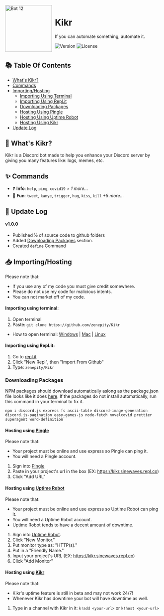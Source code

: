 


<img width="150" height="150" align="left" style="float: left; margin: 0 10px 0 0;" alt="Bot 12" src="https://imgur.com/LyjfBHy.png?maxwidth=760&fidelity=grand">  


#  Kikr

If you can automate something, automate it.
<p>
  <img alt="Version" src="https://img.shields.io/badge/version-1.1.2-blue.svg?style=for-the-badge" />
    <img alt="License" src="https://img.shields.io/github/license/Zenepity/kikr?style=for-the-badge" />
</p>
<h1 align="center">
<a href="https://discord.com/oauth2/authorize?client_id=837781330019483718&permissions=2113399895&scope=bot%20applications.commands">
</a>
</a>
</h1>

<h2>📚 Table Of Contents</h2>

 - [What's Kikr?](https://github.com/zenepity/Kikr#-whats-kikr)
 - [Commands](https://github.com/zenepity/Kikr#-commands)
 - [Importing/Hosting](https://github.com/zenepity/Kikr#-importinghosting)
   - [Importing Using Terminal](https://github.com/zenepity/Kikr#importing-using-terminal)
    - [Importing Using Repl.it](https://github.com/zenepity/Kikr#importing-using-terminal)
    - [Downloading Packages](https://github.com/zenepity/Kikr#downloading-packages)
   - [Hosting Using Pingle](https://github.com/zenepity/Kikr#hosting-using-pingle)
   - [Hosting Using Uptime Robot](https://github.com/zenepity/Kikr#hosting-using-uptime-robot)
   - [Hosting Using Kikr](https://github.com/zenepity/Kikr#hosting-using-kikr)
- [Update Log](https://github.com/zenepity/Kikr/blob/main/README.md#-update-log)

<h2>🤔 What's Kikr?</h2>
Kikr is a Discord bot made to help you enhance your Discord server by giving you many features like: logs, memes, etc.

<h2>✨ Commands</h2>

 - ❓ **Info**: `help`, `ping`, `covid19` *+  1 more...*
 - 🎢 **Fun**: `tweet`, `kanye`, `trigger`, `hug`, `kiss`, `kill` *+5 more...*
 
 <h2>📜 Update Log</h2>

#### v1.0.0
- Published ½ of source code to github folders
- Added [Downloading Packages](https://github.com/zenepity/Kikr#downloading-packages) section.
- Created `define` Command

<h2>📥 Importing/Hosting</h2>

Please note that:
* If you use any of my code you must give credit somewhere.
* Please do not use my code for malicious intents.
* You can not market off of my code.

#### Importing using terminal:
 1. Open terminal
 2. Paste: `git clone https://github.com/zenepity/Kikr`
 - How to open terminal: [Windows](https://youtu.be/GlsMpvkRxIg) | [Mac](https://youtu.be/KqtKD8z-NRc) | [Linux](https://youtu.be/w2p4C_uTED4)

#### Importing using Repl.it:
1. Go to [repl.it](replit.com/~)
2. Click "New Repl", then "Import From Github"
3. Type: `zenepity/Kikr`

### Downloading Packages
NPM packages should download automatically aslong as the package.json file looks like it does [here](https://github.com/zenepity/Kikr/blob/main/package.json). If the packages do not install automatically, run this command in your terminal to fix it.

````
npm i discord.js express fs ascii-table discord-image-generation discord.js-pagination easy-games-js node-fetch novelcovid prettier superagent word-definition`
````

#### Hosting using [Pingle](repl.pingle.ml)
Please note that:
- Your project must be online and use express so Pingle can ping it.
- You will need a Pingle account.

1. Sign into [Pingle](repl.pingle.ml)
2. Paste in your project's url in the box (EX: https://kikr.sinewaves.repl.co)
3. Click "Add URL"

#### Hosting using [Uptime Robot](https://uptimerobot.com/login?ref=website-header)
Please note that:
- Your project must be online and use express so Uptime Robot can ping it.
- You will need a Uptime Robot account.
- Uptime Robot tends to have a decent amount of downtime.

1. Sign into [Uptime Robot](https://uptimerobot.com/login?ref=website-header).
2. Click "New Monitor."
3. Put monitor type as: "HTTP(s)."
4. Put in a "Friendly Name."
5. Input your project's URL (EX: https://kikr.sinewaves.repl.co)
6. Click "Add Monitor"

#### Hosting using [Kikr](https://discord.com/api/oauth2/authorize?client_id=837781330019483718&permissions=2113924311&scope=bot)
Please note that:
- Kikr's uptime feature is still in beta and may not work 24/7!
- Whenever Kikr has downtime your bot will have downtime as well.

1. Type in a channel with Kikr in it: `k!add <your-url>` or `k!host <your-url>`
